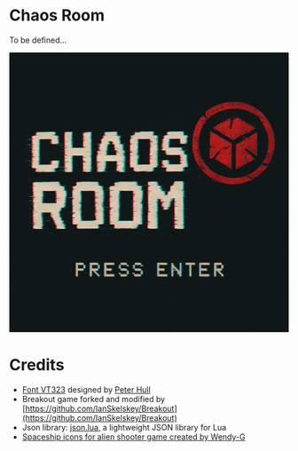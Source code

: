 # Chaos Room
To be defined...

![Chaos Room Splash](assets/screen.png)



# Credits
- [Font VT323](https://fonts.google.com/specimen/VT323/) designed by [Peter Hull](https://fonts.google.com/?query=Peter%20Hull)
- Breakout game forked and modified by [https://github.com/IanSkelskey/Breakout](https://github.com/IanSkelskey/Breakout)
- Json library: [json.lua](https://github.com/rxi/json.lua), a lightweight JSON library for Lua 
- [Spaceship icons for alien shooter game created by Wendy-G](https://www.flaticon.com/free-icons/spaceship) 
